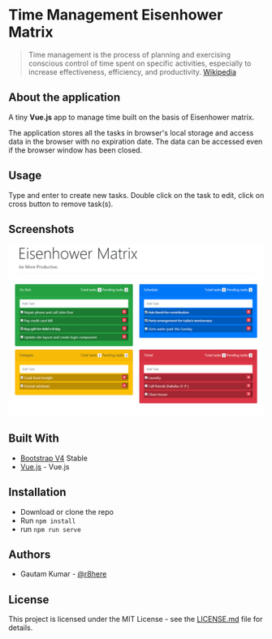 # Time Management Eisenhower Matrix

> Time management is the process of planning and exercising conscious control of time spent on specific activities, especially to increase effectiveness, efficiency, and productivity.  [Wikipedia](https://en.wikipedia.org/wiki/Time_management#The_Eisenhower_Method)

## About the application
A tiny **Vue.js** app to manage time built on the basis of Eisenhower matrix.

The application stores all the tasks in browser's local storage and access data in the browser with no expiration date. The data can be accessed even if the browser window has been closed.

## Usage
Type and enter to create new tasks.
Double click on the task to edit, click on cross button to remove task(s).

## Screenshots

![Time Management Eisenhower Matrix](https://raw.githubusercontent.com/r8here/time-management-eisenhower-matrix/master/screenshot.png)

## Built With

* [Bootstrap V4](https://getbootstrap.com/docs/4.0/getting-started/introduction/) Stable
* [Vue.js](https://vuejs.org/) - Vue.js

## Installation

- Download or clone the repo
- Run `npm install`
- run `npm run serve`



## Authors

* Gautam Kumar - [@r8here](https://twitter.com/r8here)

## License

This project is licensed under the MIT License - see the [LICENSE.md](LICENSE.md) file for details.

<br>
